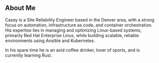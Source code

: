 About Me
---

Casey is a Site Reliability Engineer based in the Denver area, with a strong focus on automation, infrastructure as code, and container orchestration.  His expertise lies in managing and optimizing Linux-based systems, primarily Red Hat Enterprise Linux, while building scalable, reliable environments using Ansible and Kubernetes.

In his spare time he is an avid coffee drinker, lover of sports, and is currently learning Rust.
